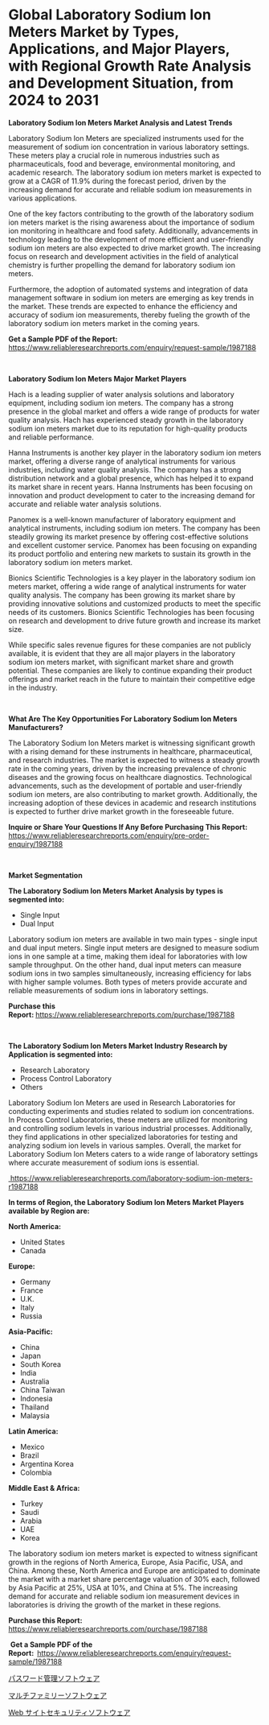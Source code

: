 <p><h1>Global Laboratory Sodium Ion Meters Market by Types, Applications, and Major Players, with Regional Growth Rate Analysis and Development Situation, from 2024 to 2031</h1></p><p><strong>Laboratory Sodium Ion Meters Market Analysis and Latest Trends</strong></p>
<p><p>Laboratory Sodium Ion Meters are specialized instruments used for the measurement of sodium ion concentration in various laboratory settings. These meters play a crucial role in numerous industries such as pharmaceuticals, food and beverage, environmental monitoring, and academic research. The laboratory sodium ion meters market is expected to grow at a CAGR of 11.9% during the forecast period, driven by the increasing demand for accurate and reliable sodium ion measurements in various applications.</p><p>One of the key factors contributing to the growth of the laboratory sodium ion meters market is the rising awareness about the importance of sodium ion monitoring in healthcare and food safety. Additionally, advancements in technology leading to the development of more efficient and user-friendly sodium ion meters are also expected to drive market growth. The increasing focus on research and development activities in the field of analytical chemistry is further propelling the demand for laboratory sodium ion meters.</p><p>Furthermore, the adoption of automated systems and integration of data management software in sodium ion meters are emerging as key trends in the market. These trends are expected to enhance the efficiency and accuracy of sodium ion measurements, thereby fueling the growth of the laboratory sodium ion meters market in the coming years.</p></p>
<p><strong>Get a Sample PDF of the Report:&nbsp;</strong> <a href="https://www.reliableresearchreports.com/enquiry/request-sample/1987188">https://www.reliableresearchreports.com/enquiry/request-sample/1987188</a></p>
<p>&nbsp;</p>
<p><strong>Laboratory Sodium Ion Meters Major Market Players</strong></p>
<p><p>Hach is a leading supplier of water analysis solutions and laboratory equipment, including sodium ion meters. The company has a strong presence in the global market and offers a wide range of products for water quality analysis. Hach has experienced steady growth in the laboratory sodium ion meters market due to its reputation for high-quality products and reliable performance.</p><p>Hanna Instruments is another key player in the laboratory sodium ion meters market, offering a diverse range of analytical instruments for various industries, including water quality analysis. The company has a strong distribution network and a global presence, which has helped it to expand its market share in recent years. Hanna Instruments has been focusing on innovation and product development to cater to the increasing demand for accurate and reliable water analysis solutions.</p><p>Panomex is a well-known manufacturer of laboratory equipment and analytical instruments, including sodium ion meters. The company has been steadily growing its market presence by offering cost-effective solutions and excellent customer service. Panomex has been focusing on expanding its product portfolio and entering new markets to sustain its growth in the laboratory sodium ion meters market.</p><p>Bionics Scientific Technologies is a key player in the laboratory sodium ion meters market, offering a wide range of analytical instruments for water quality analysis. The company has been growing its market share by providing innovative solutions and customized products to meet the specific needs of its customers. Bionics Scientific Technologies has been focusing on research and development to drive future growth and increase its market size.</p><p>While specific sales revenue figures for these companies are not publicly available, it is evident that they are all major players in the laboratory sodium ion meters market, with significant market share and growth potential. These companies are likely to continue expanding their product offerings and market reach in the future to maintain their competitive edge in the industry.</p></p>
<p>&nbsp;</p>
<p><strong>What Are The Key Opportunities For Laboratory Sodium Ion Meters Manufacturers?</strong></p>
<p><p>The Laboratory Sodium Ion Meters market is witnessing significant growth with a rising demand for these instruments in healthcare, pharmaceutical, and research industries. The market is expected to witness a steady growth rate in the coming years, driven by the increasing prevalence of chronic diseases and the growing focus on healthcare diagnostics. Technological advancements, such as the development of portable and user-friendly sodium ion meters, are also contributing to market growth. Additionally, the increasing adoption of these devices in academic and research institutions is expected to further drive market growth in the foreseeable future.</p></p>
<p><strong>Inquire or Share Your Questions If Any Before Purchasing This Report:</strong> <a href="https://www.reliableresearchreports.com/enquiry/pre-order-enquiry/1987188">https://www.reliableresearchreports.com/enquiry/pre-order-enquiry/1987188</a></p>
<p>&nbsp;</p>
<p><strong>Market Segmentation</strong></p>
<p><strong>The Laboratory Sodium Ion Meters Market Analysis by types is segmented into:</strong></p>
<p><ul><li>Single Input</li><li>Dual Input</li></ul></p>
<p><p>Laboratory sodium ion meters are available in two main types - single input and dual input meters. Single input meters are designed to measure sodium ions in one sample at a time, making them ideal for laboratories with low sample throughput. On the other hand, dual input meters can measure sodium ions in two samples simultaneously, increasing efficiency for labs with higher sample volumes. Both types of meters provide accurate and reliable measurements of sodium ions in laboratory settings.</p></p>
<p><strong>Purchase this Report:&nbsp;</strong><a href="https://www.reliableresearchreports.com/purchase/1987188">https://www.reliableresearchreports.com/purchase/1987188</a></p>
<p>&nbsp;</p>
<p><strong>The Laboratory Sodium Ion Meters Market Industry Research by Application is segmented into:</strong></p>
<p><ul><li>Research Laboratory</li><li>Process Control Laboratory</li><li>Others</li></ul></p>
<p><p>Laboratory Sodium Ion Meters are used in Research Laboratories for conducting experiments and studies related to sodium ion concentrations. In Process Control Laboratories, these meters are utilized for monitoring and controlling sodium levels in various industrial processes. Additionally, they find applications in other specialized laboratories for testing and analyzing sodium ion levels in various samples. Overall, the market for Laboratory Sodium Ion Meters caters to a wide range of laboratory settings where accurate measurement of sodium ions is essential.</p></p>
<p><a href="https://www.reliableresearchreports.com/laboratory-sodium-ion-meters-r1987188">&nbsp;https://www.reliableresearchreports.com/laboratory-sodium-ion-meters-r1987188</a></p>
<p><strong>In terms of Region, the Laboratory Sodium Ion Meters Market Players available by Region are:</strong></p>
<p>
    <p> <strong> North America: </strong>
        <ul>
            <li>United States</li>
            <li>Canada</li>
        </ul>
        </p> 
    <p> <strong> Europe: </strong>
        <ul>
            <li>Germany</li>
            <li>France</li>
            <li>U.K.</li>
            <li>Italy</li>
            <li>Russia</li>
        </ul>
        </p> 
    <p> <strong> Asia-Pacific: </strong>
        <ul>
            <li>China</li>
            <li>Japan</li>
            <li>South Korea</li>
            <li>India</li>
            <li>Australia</li>
            <li>China Taiwan</li>
            <li>Indonesia</li>
            <li>Thailand</li>
            <li>Malaysia</li>
        </ul>
        </p> 
    <p> <strong> Latin America: </strong>
        <ul>
            <li>Mexico</li>
            <li>Brazil</li>
            <li>Argentina Korea</li>
            <li>Colombia</li>
        </ul>
        </p> 
    <p> <strong> Middle East & Africa: </strong>
        <ul>
            <li>Turkey</li>
            <li>Saudi</li>
            <li>Arabia</li>
            <li>UAE</li>
            <li>Korea</li>
        </ul>
    </p>
    </p>
<p><p>The laboratory sodium ion meters market is expected to witness significant growth in the regions of North America, Europe, Asia Pacific, USA, and China. Among these, North America and Europe are anticipated to dominate the market with a market share percentage valuation of 30% each, followed by Asia Pacific at 25%, USA at 10%, and China at 5%. The increasing demand for accurate and reliable sodium ion measurement devices in laboratories is driving the growth of the market in these regions.</p></p>
<p><strong>Purchase this Report: </strong><a href="https://www.reliableresearchreports.com/purchase/1987188">https://www.reliableresearchreports.com/purchase/1987188</a></p>
<p>&nbsp;<strong>Get a Sample PDF of the Report:&nbsp;&nbsp;</strong><a href="https://www.reliableresearchreports.com/enquiry/request-sample/1987188">https://www.reliableresearchreports.com/enquiry/request-sample/1987188</a></p>
<p><strong></strong></p>
<p><p><a href="https://github.com/sghwr779811674/Market-Research-Report-List-1/blob/main/671896945194.md">パスワード管理ソフトウェア</a></p><p><a href="https://github.com/DemarcusKuhlman/Market-Research-Report-List-1/blob/main/585582345193.md">マルチファミリーソフトウェア</a></p><p><a href="https://github.com/dandier2003/Market-Research-Report-List-1/blob/main/153588945195.md">Web サイトセキュリティソフトウェア</a></p></p>